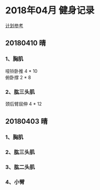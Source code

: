 # 2018年04月 健身记录   
[计划参考](http://www.jirou.com/tool/jihua/menus/B4.php)  

## 20180410 晴
### 1、胸肌 
哑铃卧推 4 * 10   
俯卧撑  2 * 8  

### 2、肱三头肌    
颈后臂屈伸  4 * 12  


## 20180403 晴
### 1、胸肌 

### 2、肱三头肌    

### 3、肱二头肌  

### 4、小臂    



